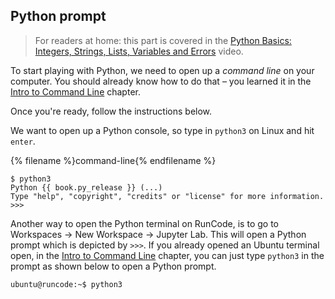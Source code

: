 ## Python prompt

> For readers at home: this part is covered in the [Python Basics: Integers, Strings, Lists, Variables and Errors](https://www.youtube.com/watch?v=MO63L4s-20U) video.

To start playing with Python, we need to open up a *command line* on your computer. You should already know how to do that – you learned it in the [Intro to Command Line](../intro_to_command_line/README.md) chapter.

Once you're ready, follow the instructions below.

We want to open up a Python console, so type in `python3` on Linux and hit `enter`.

{% filename %}command-line{% endfilename %}
```
$ python3
Python {{ book.py_release }} (...)
Type "help", "copyright", "credits" or "license" for more information.
>>>
```

Another way to open the Python terminal on RunCode, is to go to Workspaces → New Workspace → Jupyter Lab. This will open a Python prompt 
which is depicted by `>>>`. If you already opened an Ubuntu terminal open, in the [Intro to Command Line](../intro_to_command_line/README.md) chapter, you can just type `python3` in the prompt as shown below to open a Python prompt.

`ubuntu@runcode:~$ python3`

